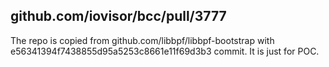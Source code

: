 ## github.com/iovisor/bcc/pull/3777

The repo is copied from github.com/libbpf/libbpf-bootstrap with
e56341394f7438855d95a5253c8661e11f69d3b3 commit. It is just for POC.
